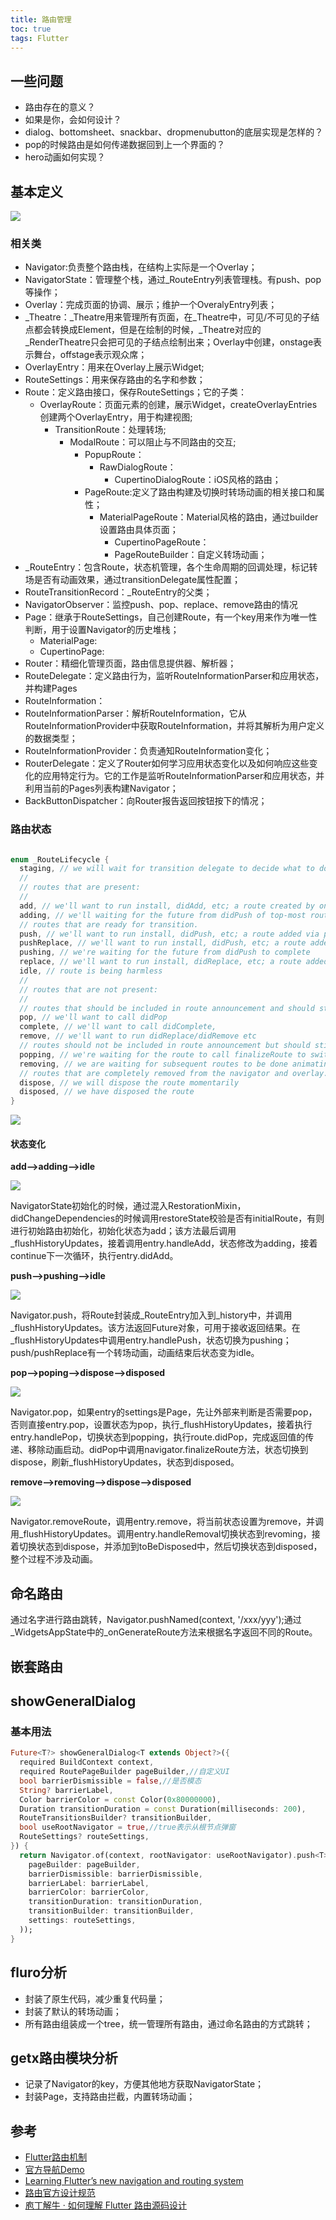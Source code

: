 ```yaml
---
title: 路由管理
toc: true
tags: Flutter
---
```



## 一些问题

- 路由存在的意义？
- 如果是你，会如何设计？
- dialog、bottomsheet、snackbar、dropmenubutton的底层实现是怎样的？
- pop的时候路由是如何传递数据回到上一个界面的？
- hero动画如何实现？

## 基本定义

![](./layout_1.png)

### 相关类

- Navigator:负责整个路由栈，在结构上实际是一个Overlay；
- NavigatorState：管理整个栈，通过_RouteEntry列表管理栈。有push、pop等操作；
- Overlay：完成页面的协调、展示；维护一个OveralyEntry列表；
- _Theatre：_Theatre用来管理所有页面，在_Theatre中，可见/不可见的子结点都会转换成Element，但是在绘制的时候，_Theatre对应的_RenderTheatre只会把可见的子结点绘制出来；Overlay中创建，onstage表示舞台，offstage表示观众席；
- OverlayEntry：用来在Overlay上展示Widget;
- RouteSettings：用来保存路由的名字和参数；
- Route：定义路由接口，保存RouteSettings；它的子类：
  - OverlayRoute：页面元素的创建，展示Widget，createOverlayEntries创建两个OverlayEntry，用于构建视图;
    - TransitionRoute：处理转场;
      - ModalRoute：可以阻止与不同路由的交互;
        - PopupRoute：
          - RawDialogRoute：
            - CupertinoDialogRoute：iOS风格的路由；
        - PageRoute:定义了路由构建及切换时转场动画的相关接口和属性；
          - MaterialPageRoute：Material风格的路由，通过builder设置路由具体页面；
            - CupertinoPageRoute：
            - PageRouteBuilder：自定义转场动画；
- _RouteEntry：包含Route，状态机管理，各个生命周期的回调处理，标记转场是否有动画效果，通过transitionDelegate属性配置；
- RouteTransitionRecord：_RouteEntry的父类；
- NavigatorObserver：监控push、pop、replace、remove路由的情况
- Page：继承于RouteSettings，自己创建Route，有一个key用来作为唯一性判断，用于设置Navigator的历史堆栈；
  - MaterialPage:
  - CupertinoPage:
- Router：精细化管理页面，路由信息提供器、解析器；
- RouteDelegate：定义路由行为，监听RouteInformationParser和应用状态，并构建Pages
- RouteInformation：
- RouteInformationParser：解析RouteInformation，它从RouteInformationProvider中获取RouteInformation，并将其解析为用户定义的数据类型；
- RouteInformationProvider：负责通知RouteInformation变化；
- RouterDelegate：定义了Router如何学习应用状态变化以及如何响应这些变化的应用特定行为。它的工作是监听RouteInformationParser和应用状态，并利用当前的Pages列表构建Navigator；
- BackButtonDispatcher：向Router报告返回按钮按下的情况；

### 路由状态

```dart

enum _RouteLifecycle {
  staging, // we will wait for transition delegate to decide what to do with this route.
  //
  // routes that are present:
  //
  add, // we'll want to run install, didAdd, etc; a route created by onGenerateInitialRoutes or by the initial widget.pages
  adding, // we'll waiting for the future from didPush of top-most route to complete
  // routes that are ready for transition.
  push, // we'll want to run install, didPush, etc; a route added via push() and friends
  pushReplace, // we'll want to run install, didPush, etc; a route added via pushReplace() and friends
  pushing, // we're waiting for the future from didPush to complete
  replace, // we'll want to run install, didReplace, etc; a route added via replace() and friends
  idle, // route is being harmless
  //
  // routes that are not present:
  //
  // routes that should be included in route announcement and should still listen to transition changes.
  pop, // we'll want to call didPop
  complete, // we'll want to call didComplete,
  remove, // we'll want to run didReplace/didRemove etc
  // routes should not be included in route announcement but should still listen to transition changes.
  popping, // we're waiting for the route to call finalizeRoute to switch to dispose
  removing, // we are waiting for subsequent routes to be done animating, then will switch to dispose
  // routes that are completely removed from the navigator and overlay.
  dispose, // we will dispose the route momentarily
  disposed, // we have disposed the route
}


```

![](./route_machine.png)

#### 状态变化

**add-->adding-->idle**

![](./state_add.png)

NavigatorState初始化的时候，通过混入RestorationMixin，didChangeDependencies的时候调用restoreState校验是否有initialRoute，有则进行初始路由初始化，初始化状态为add；该方法最后调用_flushHistoryUpdates，接着调用entry.handleAdd，状态修改为adding，接着continue下一次循环，执行entry.didAdd。

**push-->pushing-->idle**

![](./state_push.png)

Navigator.push，将Route封装成_RouteEntry加入到_history中，并调用_flushHistoryUpdates。该方法返回Future对象，可用于接收返回结果。在_flushHistoryUpdates中调用entry.handlePush，状态切换为pushing；push/pushReplace有一个转场动画，动画结束后状态变为idle。

**pop-->poping-->dispose-->disposed**

![](./state_pop.png)

Navigator.pop，如果entry的settings是Page，先让外部来判断是否需要pop，否则直接entry.pop，设置状态为pop，执行_flushHistoryUpdates，接着执行entry.handlePop，切换状态到popping，执行route.didPop，完成返回值的传递、移除动画启动。didPop中调用navigator.finalizeRoute方法，状态切换到dispose，刷新_flushHistoryUpdates，状态到disposed。

**remove-->removing-->dispose-->disposed**

![](./state_remove.png)

Navigator.removeRoute，调用entry.remove，将当前状态设置为remove，并调用_flushHistoryUpdates。调用entry.handleRemoval切换状态到revoming，接着切换状态到dispose，并添加到toBeDisposed中，然后切换状态到disposed，整个过程不涉及动画。

## 命名路由

通过名字进行路由跳转，Navigator.pushNamed(context, '/xxx/yyy');通过_WidgetsAppState中的_onGenerateRoute方法来根据名字返回不同的Route。

## 嵌套路由



## showGeneralDialog

### 基本用法

```dart
Future<T?> showGeneralDialog<T extends Object?>({
  required BuildContext context,
  required RoutePageBuilder pageBuilder,//自定义UI
  bool barrierDismissible = false,//是否模态
  String? barrierLabel,
  Color barrierColor = const Color(0x80000000),
  Duration transitionDuration = const Duration(milliseconds: 200),
  RouteTransitionsBuilder? transitionBuilder,
  bool useRootNavigator = true,//true表示从根节点弹窗
  RouteSettings? routeSettings,
}) {
  return Navigator.of(context, rootNavigator: useRootNavigator).push<T>(RawDialogRoute<T>(
    pageBuilder: pageBuilder,
    barrierDismissible: barrierDismissible,
    barrierLabel: barrierLabel,
    barrierColor: barrierColor,
    transitionDuration: transitionDuration,
    transitionBuilder: transitionBuilder,
    settings: routeSettings,
  ));
}

```

## fluro分析

- 封装了原生代码，减少重复代码量；
- 封装了默认的转场动画；
- 所有路由组装成一个tree，统一管理所有路由，通过命名路由的方式跳转；

## getx路由模块分析

- 记录了Navigator的key，方便其他地方获取NavigatorState；
- 封装Page，支持路由拦截，内置转场动画；


## 参考

- [Flutter路由机制](https://juejin.cn/post/6983338586238091272)
- [官方导航Demo](https://flutter.cn/docs/cookbook/navigation)
- [Learning Flutter’s new navigation and routing system](https://medium.com/flutter/learning-flutters-new-navigation-and-routing-system-7c9068155ade)
- [路由官方设计规范](https://docs.google.com/document/d/1Q0jx0l4-xymph9O6zLaOY4d_f7YFpNWX_eGbzYxr9wY/edit)
- [庖丁解牛 · 如何理解 Flutter 路由源码设计](https://juejin.cn/post/6952662000447012877)